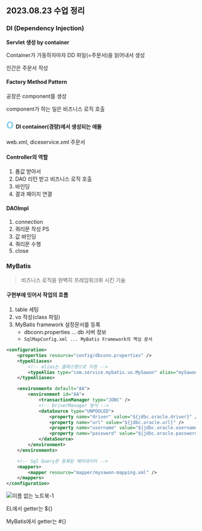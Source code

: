 ## 2023.08.23 수업 정리

### DI (Dependency Injection)

<b>Servlet 생성 by container</b>

Container가 가동하자마자 DD 파일(=주문서)을 읽어내서 생성

인간은 주문서 작성

#### Factory Method Pattern

공장은 component를 생성

component가 하는 일은 비즈니스 로직 호출

#### <span style="color:skyblue; font-size:25px">O </span> DI container(경량)에서 생성되는 애들

web.xml, diceservice.xml 주문서

#### Controller의 역할

1. 폼값 받아서
2. DAO 리턴 받고 비즈니스 로직 호출
3. 바인딩
4. 결과 페이지 연결

#### DAOImpl

1. connection
2. 쿼리문 작성 PS
3. 값 바인딩
4. 쿼리문 수행
5. close

### MyBatis

> 비즈니스 로직을 완벽히 프레임워크화 시킨 기술

#### 구현부에 잇어서 작업의 흐름

1. table 세팅
2. vo 작성(class 파일)
3. MyBatis framework 설정문서를 등록
   - dbconn.properties ... db 서버 정보
   - `SqlMapConfig.xml ... MyBatis Framework의 핵심 문서`

```xml
<configuration>
	<properties resource="config/dbconn.properties" />
	<typeAliases>
		<!-- alias는 클래스명으로 지정 -->
		<typeAlias type="com.service.mybatis.vo.MySawon" alias="mySawon" />
	</typeAliases>

	<environments default="AA">
		<environment id="AA">
			<transactionManager type="JDBC" />
			<!-- DriverManager 방식 -->
			<dataSource type="UNPOOLED">
				<property name="driver" value="${jdbc.oracle.driver}" />
				<property name="url" value="${jdbc.oracle.url}" />
				<property name="username" value="${jdbc.oracle.username}" />
				<property name="password" value="${jdbc.oracle.password}" />
			</dataSource>
		</environment>
	</environments>

	<!-- Sql Query문 등록된 메타데이터 -->
	<mappers>
		<mapper resource="mapper/mysawon-mapping.xml" />
	</mappers>
</configuration>
```

![이름 없는 노트북-1](https://github.com/2oo1s/TIL/assets/90839206/6d51970f-f389-40c6-a54b-01cdfc166477)

EL에서 getter는 ${}

MyBatis에서 getter는 #{}
